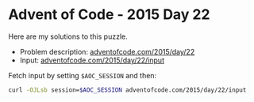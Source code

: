 # Advent of Code - 2015 Day 22
Here are my solutions to this puzzle.

* Problem description: [adventofcode.com/2015/day/22](https://adventofcode.com/2015/day/22)
* Input: [adventofcode.com/2015/day/22/input](https://adventofcode.com/2015/day/22/input)

Fetch input by setting `$AOC_SESSION` and then:
```bash
curl -OJLsb session=$AOC_SESSION adventofcode.com/2015/day/22/input
```
